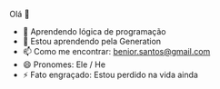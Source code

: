 Olá 👋

<!--Benior/Benior** is a ✨ _special_ ✨ repository because its `README.md` (this file) appears on your GitHub profile.
Here are some ideas to get you started:
-->

- 🔭 Aprendendo lógica de programação
- 🌱 Estou aprendendo pela Generation
- 📫 Como me encontrar: benior.santos@gmail.com
- 😄 Pronomes: Ele / He
- ⚡ Fato engraçado: Estou perdido na vida ainda

